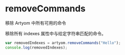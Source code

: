 # removeCommands

移除 Artyom 中所有可用的命令

移除所有 indexes 属性中与给定字符串匹配的命令。

```javascript
var removedIndexes = artyom.removeCommands("Hello");
console.log(removedIndexes);
```